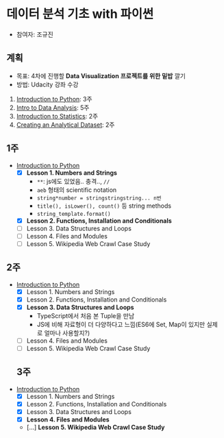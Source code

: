 # 데이터 분석 기초 with 파이썬

- 참여자: 조규진

## 계획

- 목표: 4차에 진행할 **Data Visualization 프로젝트를 위한 밑밥** 깔기
- 방법: Udacity 강좌 수강


1. [Introduction to Python](https://www.udacity.com/course/introduction-to-python--ud1110): 3주
2. [Intro to Data Analysis](https://www.udacity.com/course/intro-to-data-analysis--ud170): 5주
3. [Introduction to Statistics](https://www.udacity.com/course/intro-to-statistics--st101): 2주
4. [Creating an Analytical Dataset](https://www.udacity.com/course/creating-an-analytical-dataset--ud977): 2주


## 1주

- [Introduction to Python](https://www.udacity.com/course/introduction-to-python--ud1110)
  - [x] **Lesson 1. Numbers and Strings**
    - `**`: js에도 있었음.. 충격.., `//`
    - `aeb` 형태의 scientific notation
    - `string*number = stringstringstring... n번`
    - `title(), isLower(), count()` 등 string methods
    - `string_template.format()`
  - [x] **Lesson 2. Functions, Installation and Conditionals**
  - [ ] Lesson 3. Data Structures and Loops
  - [ ] Lesson 4. Files and Modules
  - [ ] Lesson 5. Wikipedia Web Crawl Case Study

## 2주
- [Introduction to Python](https://www.udacity.com/course/introduction-to-python--ud1110)
  - [x] Lesson 1. Numbers and Strings
  - [x] Lesson 2. Functions, Installation and Conditionals
  - [x] **Lesson 3. Data Structures and Loops**
    - TypeScript에서 처음 본 Tuple을 만남
    - JS에 비해 자료형이 더 다양하다고 느낌(ES6에 Set, Map이 있지만 실제로 얼마나 사용할지?)
  - [ ] Lesson 4. Files and Modules
  - [ ] Lesson 5. Wikipedia Web Crawl Case Study

  ## 3주
- [Introduction to Python](https://www.udacity.com/course/introduction-to-python--ud1110)
  - [x] Lesson 1. Numbers and Strings
  - [x] Lesson 2. Functions, Installation and Conditionals
  - [x] Lesson 3. Data Structures and Loops
  - [x] **Lesson 4. Files and Modules**
  - [...] **Lesson 5. Wikipedia Web Crawl Case Study**